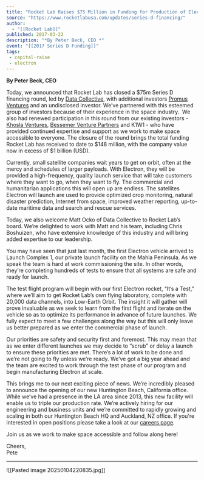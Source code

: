 ```yaml
---
title: "Rocket Lab Raises $75 Million in Funding for Production of Electron Rocket  "
source: "https://www.rocketlabusa.com/updates/series-d-financing/"
author:
  - "[[Rocket Lab]]"
published: 2017-03-22
description: "*By Peter Beck, CEO *"
event: "[[2017 Series D Funding]]"
tags:
 - capital-raise
 - electron
---
```

**By Peter Beck, CEO**

Today, we announced that Rocket Lab has closed a $75m Series D financing round, led by [Data Collective](http://www.dcvc.com/), with additional investors [Promus Ventures](http://www.promusventures.com/) and an undisclosed investor. We’ve partnered with this esteemed group of investors because of their experience in the space industry.  We also had renewed participation in this round from our existing investors - [Khosla Ventures](http://www.khoslaventures.com/), [Bessemer Venture Partners](https://www.bvp.com/) and K1W1 - who have provided continued expertise and support as we work to make space accessible to everyone. The closure of the round brings the total funding Rocket Lab has received to date to $148 million, with the company value now in excess of $1 billion (USD).    
  
Currently, small satellite companies wait years to get on orbit, often at the mercy and schedules of larger payloads. With Electron, they will be provided a high-frequency, quality launch service that will take customers where they want to go, when they want to fly. The commercial and humanitarian applications this will open up are endless. The satellites Electron will launch are used to provide optimized crop monitoring, natural disaster prediction, Internet from space, improved weather reporting, up-to-date maritime data and search and rescue services.

Today, we also welcome Matt Ocko of Data Collective to Rocket Lab’s board. We’re delighted to work with Matt and his team, including Chris Boshuizen, who have extensive knowledge of this industry and will bring added expertise to our leadership.

You may have seen that just last month, the first Electron vehicle arrived to Launch Complex 1, our private launch facility on the Mahia Peninsula. As we speak the team is hard at work commissioning the site. In other words, they’re completing hundreds of tests to ensure that all systems are safe and ready for launch.

The test flight program will begin with our first Electron rocket, “It’s a Test,” where we’ll aim to get Rocket Lab’s own flying laboratory, complete with 20,000 data channels, into Low-Earth Orbit. The insight it will gather will prove invaluable as we seek to learn from the first flight and iterate on the vehicle so as to optimize its performance in advance of future launches. We fully expect to meet a few challenges along the way but this will only leave us better prepared as we enter the commercial phase of launch.

Our priorities are safety and security first and foremost. This may mean that as we enter different launches we may decide to “scrub” or delay a launch to ensure these priorities are met. There’s a lot of work to be done and we’re not going to fly unless we’re ready. We’ve got a big year ahead and the team are excited to work through the test phase of our program and begin manufacturing Electron at scale.  

This brings me to our next exciting piece of news. We’re incredibly pleased to announce the opening of our new Huntington Beach, California office. While we’ve had a presence in the LA area since 2013, this new facility will enable us to triple our production rate. We’re actively hiring for our engineering and business units and we’re committed to rapidly growing and scaling in both our Huntington Beach HQ and Auckland, NZ office. If you're interested in open positions please take a look at our [careers page](https://www.rocketlabusa.com/careers/our-culture/).  

Join us as we work to make space accessible and follow along here!

Cheers,  
Pete

---

![[Pasted image 20250104220835.jpg]]